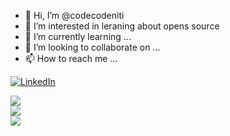 - 👋 Hi, I’m @codecodeniti
- 👀 I’m interested in leraning about opens source
- 🌱 I’m currently learning ...
- 💞️ I’m looking to collaborate on ...
- 📫 How to reach me ...

<a href="https://www.linkedin.com/in/nithyavani/"><img alt="LinkedIn" src="https://img.shields.io/badge/linkedin%20-%230077B5.svg?&style=for-the-badge&logo=linkedin&logoColor=white"/></a>

<!---
codecodeniti/codecodeniti is a ✨ special ✨ repository because its `README.md` (this file) appears on your GitHub profile.
You can click the Preview link to take a look at your changes.
--->

<a href="https://github.com/codecodeniti">
  <img align="center" src="https://github-readme-streak-stats.herokuapp.com/?user=roxiomontes&theme=material-palenight" />
</a><br>
<a href="https://github.com/codecodeniti">
  <img align="center" src="https://github-readme-stats.vercel.app/api?username=roxiomontes&show_icons=true&theme=material-palenight" />
</a><br>
<a href="https://github.com/codecodeniti">
  <img align="center" src="https://github-readme-stats.vercel.app/api/top-langs/?username=roxiomontes&layout=compact&theme=material-palenight" />
</a><br>
